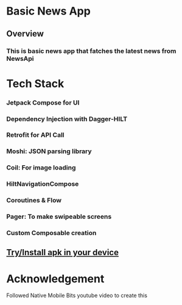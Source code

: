 # Basic News App

## Overview
### This is basic news app that fatches the latest news from NewsApi

# Tech Stack

### Jetpack Compose for UI
### Dependency Injection with Dagger-HILT
### Retrofit for API Call
### Moshi: JSON parsing library 
### Coil: For image loading
### HiltNavigationCompose
### Coroutines & Flow
### Pager: To make swipeable screens 
### Custom Composable creation

##  [Try/Install apk in your device](https://drive.google.com/file/d/1zC5cLdWBNqabxiW4x6fu30FJUapmFkeM/view?usp=drive_link)

# Acknowledgement
Followed Native Mobile Bits youtube video to create this


